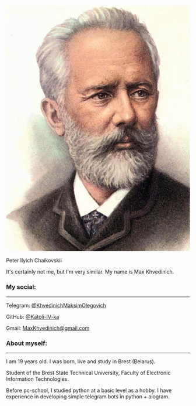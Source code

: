 ![Peter Ilyich Chaikovskii](CHAIKOVSKII.jpg)

Peter Ilyich Chaikovskii

It's certainly not me, but I'm very similar. My name is Max Khvedinich. 

### My social:

---

Telegram: [@KhvedinichMaksimOlegovich](https://t.me/KhvedinichMaksimOlegovich) 

GitHub: [@Katoli-IV-ka](https://github.com/Katoli-IV-ka)

Gmail: MaxKhvedinich@gmail.com 

### About myself:

---

I am 19 years old. I was born, live and study in Brest (Belarus).

Student of the Brest State Technical University, Faculty of Electronic Information Technologies.

Before pc-school, I studied python at a basic level as a hobby. I have experience in developing simple telegram bots in python + aiogram.